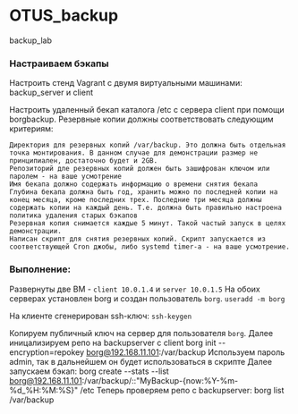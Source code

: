 # OTUS_backup
backup_lab

### Настраиваем бэкапы

Настроить стенд Vagrant с двумя виртуальными машинами: backup_server и client

Настроить удаленный бекап каталога /etc c сервера client при помощи borgbackup. Резервные копии должны соответствовать следующим критериям:

    Директория для резервных копий /var/backup. Это должна быть отдельная точка монтирования. В данном случае для демонстрации размер не принципиален, достаточно будет и 2GB.
    Репозиторий дле резервных копий должен быть зашифрован ключом или паролем - на ваше усмотрение
    Имя бекапа должно содержать информацию о времени снятия бекапа
    Глубина бекапа должна быть год, хранить можно по последней копии на конец месяца, кроме последних трех. Последние три месяца должны содержать копии на каждый день. Т.е. должна быть правильно настроена политика удаления старых бэкапов
    Резервная копия снимается каждые 5 минут. Такой частый запуск в целях демонстрации.
    Написан скрипт для снятия резервных копий. Скрипт запускается из соответствующей Cron джобы, либо systemd timer-а - на ваше усмотрение.


### Выполнение: 
Развернуты две ВМ - `client 10.0.1.4` и `server 10.0.1.5`
На обоих серверах установлен borg и создан пользователь `borg`.
`useradd -m borg`

На клиенте сгенерирован ssh-ключ:
`ssh-keygen`

Копируем публичный ключ на сервер для пользователя `borg`.
Далее иницализируем репо на backupserver с client
borg init --encryption=repokey borg@192.168.11.101:/var/backup
Используем пароль admin, так в дальнейшем он будет использоваться в скрипте
Далее запускаем бэкап:
borg create --stats --list borg@192.168.11.101:/var/backup/::"MyBackup-{now:%Y-%m-%d_%H:%M:%S}" /etc
Теперь проверяем репо с backupserver:
borg list /var/backup


